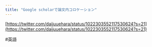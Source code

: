 ```yaml
---
title: "Google scholarで論文内コロケーション"
---
```


[https://twitter.com/daijuuehara/status/1022303552117530624?s=21](https://twitter.com/daijuuehara/status/1022303552117530624?s=21)

#英語
